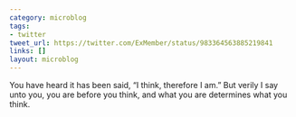 ```yaml
---
category: microblog
tags:
- twitter
tweet_url: https://twitter.com/ExMember/status/983364563885219841
links: []
layout: microblog
---
```

You have heard it has been said, “I think, therefore I am.” But verily I say unto you, you are before you think, and what you are determines what you think.
